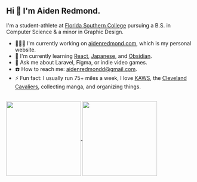 ## Hi 👋 I'm Aiden Redmond.

I'm a student-athlete at [Florida Southern College](https://www.flsouthern.edu/) pursuing a B.S. in Computer Science & a minor in Graphic Design.

- 👨🏽‍💻 I'm currently working on [aidenredmond.com](https://www.aidenredmond.com), which is my personal website.
- 🧠 I'm currently learning [React](https://www.react.dev/), [Japanese](https://www.duolingo.com/profile/aidenredmond), and [Obsidian](https://obsidian.md/).
- 💬 Ask me about Laravel, Figma, or indie video games.
- ☎️ How to reach me: aidenredmondd@gmail.com.
- ⚡️ Fun fact: I usually run 75+ miles a week, I love [KAWS](https://www.artnet.com/artists/kaws/), the [Cleveland Cavaliers](https://www.nba.com/cavaliers/), collecting manga, and organizing things.

<br />

<a href="https://github.com/anuraghazra/github-readme-stats">
  <img height=200 align="center" src="https://github-readme-stats.vercel.app/api/top-langs?username=aredmondd&layout=compact&langs_count=8&card_width=320" />
</a>
<a href="https://github.com/anuraghazra/github-readme-stats">
  <img height=200 align="center" src="https://github-readme-stats.vercel.app/api?username=aredmondd&hide_rank=true" />
</a>

<!--
**aredmondd/aredmondd** is a ✨ _special_ ✨ repository because its `README.md` (this file) appears on your GitHub profile.

Here are some ideas to get you started:

- 🔭 I’m currently working on ...
- 🌱 I’m currently learning ...
- 👯 I’m looking to collaborate on ...
- 🤔 I’m looking for help with ...
- 💬 Ask me about ...
- 📫 How to reach me: ...
- 😄 Pronouns: ...
- ⚡ Fun fact: ...
-->
